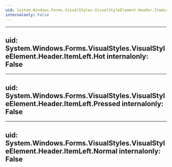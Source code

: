 ```yaml
---
uid: System.Windows.Forms.VisualStyles.VisualStyleElement.Header.ItemLeft
internalonly: False
---
```


---
uid: System.Windows.Forms.VisualStyles.VisualStyleElement.Header.ItemLeft.Hot
internalonly: False
---

---
uid: System.Windows.Forms.VisualStyles.VisualStyleElement.Header.ItemLeft.Pressed
internalonly: False
---

---
uid: System.Windows.Forms.VisualStyles.VisualStyleElement.Header.ItemLeft.Normal
internalonly: False
---
